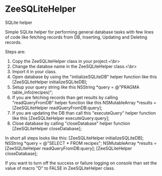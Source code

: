 ZeeSQLiteHelper
===============

SQLite helper

Simple SQLite helper for performing general database tasks with few lines of code like fetching records from DB, Inserting, Updating and Deleting records.

Steps are:
1) Copy the ZeeSQLiteHelper class in your project.<\br>
2) Change the databse name in the ZeeSQLiteHelper class.<\br>
3) Import it in your class.
4) Open database by using the "initializeSQLiteDB" helper function like this [ZeeSQLiteHelper initializeSQLiteDB];
5) Setup your query string like this NSString *query = @"PRAGMA table_info(recipes)";
6) If you are fetching records than get results by calling "readQueryFromDB" helper function like this NSMutableArray *results = [ZeeSQLiteHelper readQueryFromDB:query];
7) If you are updating the DB than call this "executeQuery" helper function like this [ZeeSQLiteHelper executeQuery:query];
8) Close database by calling "closeDatabase" helper function [ZeeSQLiteHelper closeDatabase];

  In short all steps looks like this:
    [ZeeSQLiteHelper initializeSQLiteDB];
    NSString *query = @"SELECT * FROM recipes";
    NSMutableArray *results = [ZeeSQLiteHelper readQueryFromDB:query];
    [ZeeSQLiteHelper closeDatabase];

If you want to turn off the success or failure logging on console than set the value of macro "D" to FALSE in ZeeSQLiteHelper class.
